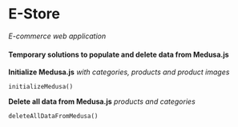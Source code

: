 # E-Store

_E-commerce web application_

#### Temporary solutions to populate and delete data from Medusa.js

**Initialize Medusa.js** _with categories, products and product images_

    initializeMedusa()

**Delete all data from Medusa.js** _products and categories_

    deleteAllDataFromMedusa()
